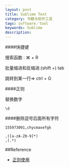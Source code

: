 ```yaml
---
layout: post
title: Sublime Text
category: 书籍与软件工具
tags: software／tool
keywords: Sublime
description: 
---
```


####快捷键

搜索函数 : ⌘ + R

批量缩进和反缩进:(shift +) tab

跳转到某一行=> ctrl + G

####正则

替换数字

```
\d
```


####删除逗号后面所有字符

```
155973091,chycmaxefgk
```

```
,([a-zA-Z0-9]*)
,(.*)
```


##Reference

* [正则使用](http://blog.sina.com.cn/s/blog_df71a16c0101k0q0.html)